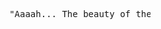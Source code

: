 <pre>










                                 "Aaaah... The beauty of the closure, 















































                                                                                                             .
</pre>